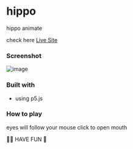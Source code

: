 # hippo
hippo animate

check here [ Live Site ](https://chia-liu.github.io/hippo/)

### Screenshot

![image](https://i.imgur.com/yAGZa0r.png)

### Built with
- using p5.js

### How to play

eyes will follow your mouse
click to open mouth

👻👻 HAVE FUN 👻

